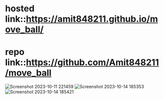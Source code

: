 # hosted link::https://amit848211.github.io/move_ball/
# repo link::https://github.com/Amit848211/move_ball
![Screenshot 2023-10-11 221459](https://github.com/Amit848211/move_ball/assets/111532901/fd4f7fe9-e3d1-40a0-9707-fffb242a1639)
![Screenshot 2023-10-14 185353](https://github.com/Amit848211/move_ball/assets/111532901/3480c342-21ec-48cb-987c-efe005c5ab5f)
![Screenshot 2023-10-14 185421](https://github.com/Amit848211/move_ball/assets/111532901/c1594753-615e-4e24-b390-abca81e66b0e)

